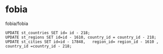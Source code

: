 fobia
=====

fobia/fobia



    UPDATE st_countries SET id= id - 218;
    UPDATE st_regions SET id=id - 1610, country_id = country_id - 218;
    UPDATE st_cities SET id=id - 17848,   region_id= region_id - 1610 , country_id =country_id - 218;
